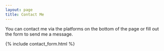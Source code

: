 ```yaml
---
layout: page
title: Contact Me
---
```


You can contact me via the platforms on the bottom of the page or fill out the form to send me a message.

{% include contact_form.html %}
